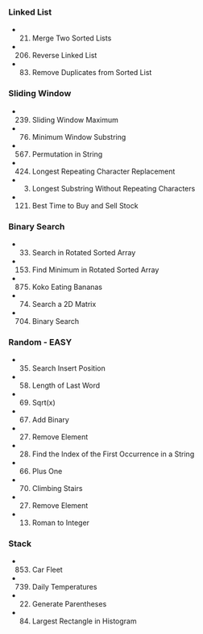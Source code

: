 ### Linked List

- 21. Merge Two Sorted Lists
- 206. Reverse Linked List
- 83. Remove Duplicates from Sorted List

### Sliding Window

- 239. Sliding Window Maximum
- 76. Minimum Window Substring
- 567. Permutation in String
- 424. Longest Repeating Character Replacement
- 3. Longest Substring Without Repeating Characters
- 121. Best Time to Buy and Sell Stock

### Binary Search

- 33. Search in Rotated Sorted Array
- 153.  Find Minimum in Rotated Sorted Array
- 875.  Koko Eating Bananas
- 74. Search a 2D Matrix
- 704.  Binary Search

### Random - EASY

- 35. Search Insert Position
- 58. Length of Last Word
- 69. Sqrt(x)
- 67. Add Binary
- 27. Remove Element
- 28. Find the Index of the First Occurrence in a String
- 66. Plus One
- 70. Climbing Stairs
- 27. Remove Element
- 13. Roman to Integer

### Stack

- 853.  Car Fleet
- 739.  Daily Temperatures
- 22. Generate Parentheses
- 84. Largest Rectangle in Histogram

